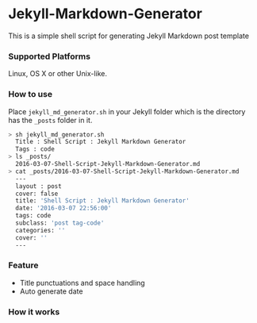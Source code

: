 # Jekyll-Markdown-Generator

This is a simple shell script for generating Jekyll Markdown post template

### Supported Platforms

Linux, OS X or other Unix-like.

### How to use

Place `jekyll_md_generator.sh` in your Jekyll folder which is the directory has the `_posts` folder in it.

``` bash
> sh jekyll_md_generator.sh
  Title : Shell Script : Jekyll Markdown Generator
  Tags : code
> ls _posts/
  2016-03-07-Shell-Script-Jekyll-Markdown-Generator.md
> cat _posts/2016-03-07-Shell-Script-Jekyll-Markdown-Generator.md
  ---
  layout : post
  cover: false
  title: 'Shell Script : Jekyll Markdown Generator'
  date: '2016-03-07 22:56:00'
  tags: code
  subclass: 'post tag-code'
  categories: ''
  cover: ''
  ---
```

### Feature

- Title punctuations and space handling
- Auto generate date

### How it works
